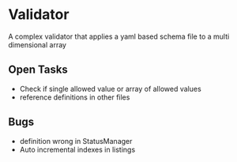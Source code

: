 # Validator
A complex validator that applies a yaml based schema file to a multi dimensional array

## Open Tasks
- Check if single allowed value or array of allowed values
- reference definitions in other files

## Bugs
- definition wrong in StatusManager
- Auto incremental indexes in listings